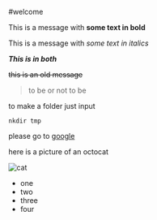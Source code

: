 #welcome

This is a message with **some text in bold**

This is a message with *some text in italics*

***This is in both***

~~this is an old message~~
>to be or not to be

to make a folder just input
```
nkdir tmp
```

please go to [google](https://www.google.com)

here is a picture of an octocat

![cat](https://myoctocat.com/assets/images/base-octocat.svg)

- one 
- two 
- three 
- four 
